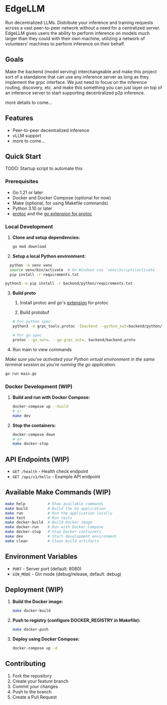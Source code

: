# EdgeLLM

Run decentralized LLMs. Distribute your inference and training requests across a vast peer-to-peer network without a need for a centralized server. EdgeLLM gives users the ability to perform inference on models much larger than they could with their own machine, utilizing a network of volunteers' machines to perform inference on their behalf.

## Goals

Make the backend (model serving) interchangeable and make this project sort of a standalone that can use any inference server as long as they implement the grpc interface. We just need to focus on the inference routing, discovery, etc. and make this something you can just layer on top of an inference server to start supporting decentralized p2p inference.

more details to come...

## Features

- Peer-to-peer decentralized inference
- vLLM support
- more to come...

## Quick Start

TODO: Startup script to automate this

### Prerequisites

- Go 1.21 or later
- Docker and Docker Compose (optional for now)
- Make (optional, for using Makefile commands)
- Python 3.10 or later
- [protoc](https://protobuf.dev/installation/) and the [go extension for protoc](https://grpc.io/docs/languages/go/quickstart/)

### Local Development

1. **Clone and setup dependencies:**

   ```bash
   go mod download
   ```

2. **Setup a local Python environment:**

 ```bash
   python -m venv venv
   source venv/bin/activate  # On Windows use `venv\Scripts\activate`
   pip install -r requirements.txt
   ```

   ```bash
   python3 -m pip install -r backend/python/requirements.txt
   ```

3. **Build proto**
    1. Install protoc and go's [extension](https://grpc.io/docs/languages/go/quickstart/) for protoc

    1. Build protobuf

      ```bash
      # For python spec
      python3 -m grpc_tools.protoc -Ibackend --python_out=backend/python/proto --grpc_python_out=backend/python/proto --pyi_out=backend/python/proto backend/backend.proto
      
      # For go spec
      protoc --go_out=. --go-grpc_out=. backend/backend.proto
      ```

4. Run main to view commands

*Make sure you've activated your Python virtual environment in the same terminal session as you're running the go application.*

   ```bash
   go run main.go
   ```

### Docker Development (WIP)

1. **Build and run with Docker Compose:**

   ```bash
   docker-compose up --build
   # or
   make dev
   ```

2. **Stop the containers:**

   ```bash
   docker-compose down
   # or
   make docker-stop
   ```

## API Endpoints (WIP)

- `GET /health` - Health check endpoint
- `GET /api/v1/hello` - Example API endpoint

## Available Make Commands (WIP)

```bash
make help          # Show available commands
make build         # Build the Go application
make run           # Run the application locally
make test          # Run tests
make docker-build  # Build Docker image
make docker-run    # Run with Docker Compose
make docker-stop   # Stop Docker containers
make dev           # Start development environment
make clean         # Clean build artifacts
```

## Environment Variables

- `PORT` - Server port (default: 8080)
- `GIN_MODE` - Gin mode (debug/release, default: debug)

## Deployment (WIP)

1. **Build the Docker image:**

   ```bash
   make docker-build
   ```

2. **Push to registry (configure DOCKER_REGISTRY in Makefile):**

   ```bash
   make docker-push
   ```

3. **Deploy using Docker Compose:**

   ```bash
   docker-compose up -d
   ```

## Contributing

1. Fork the repository
2. Create your feature branch
3. Commit your changes
4. Push to the branch
5. Create a Pull Request
